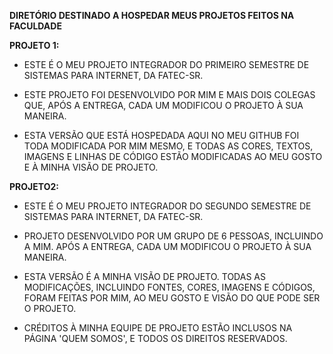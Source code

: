 **DIRETÓRIO DESTINADO A HOSPEDAR MEUS PROJETOS FEITOS NA FACULDADE**


**PROJETO 1:**
- ESTE É O MEU PROJETO INTEGRADOR DO PRIMEIRO SEMESTRE DE SISTEMAS PARA INTERNET, DA FATEC-SR. 

- ESTE PROJETO FOI DESENVOLVIDO POR MIM E MAIS DOIS COLEGAS QUE, APÓS A ENTREGA, CADA UM MODIFICOU O PROJETO À SUA MANEIRA. 

- ESTA VERSÃO QUE ESTÁ HOSPEDADA AQUI NO  MEU GITHUB FOI TODA MODIFICADA POR MIM MESMO, E TODAS AS CORES, TEXTOS, IMAGENS E LINHAS DE CÓDIGO ESTÃO MODIFICADAS AO MEU GOSTO E À MINHA VISÃO DE PROJETO.


**PROJETO2:**
- ESTE É O MEU PROJETO INTEGRADOR DO SEGUNDO SEMESTRE DE SISTEMAS PARA INTERNET, DA FATEC-SR.

- PROJETO DESENVOLVIDO POR UM GRUPO DE 6 PESSOAS, INCLUINDO A MIM. APÓS A ENTREGA, CADA UM MODIFICOU O PROJETO À SUA MANEIRA.

- ESTA VERSÃO É A MINHA VISÃO DE PROJETO. TODAS AS MODIFICAÇÕES, INCLUINDO FONTES, CORES, IMAGENS E CÓDIGOS, FORAM FEITAS POR MIM, AO MEU GOSTO E VISÃO DO QUE PODE SER O PROJETO.

- CRÉDITOS À MINHA EQUIPE DE PROJETO ESTÃO INCLUSOS NA PÁGINA 'QUEM SOMOS', E TODOS OS DIREITOS RESERVADOS.
